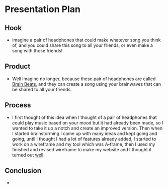 # Presentation Plan

## Hook
* Imagine a pair of headphones that could make whatever song you think of, and you could share this song to all your friends, or even make a song with those friends!

## Product
* Well imagine no longer, because these pair of headphones are called [Brain Beats](https://ramsesm2071.github.io/sep10-freedom-project/), and they can create a song using your brainwaves that can be shared to all your friends.

## Process
* I first thought of this idea when I thought of a pair of headphones that could play music based on your mood but it had already been made, so I wanted to take it up a notch and create an improved version. Then when I started brainstorming I came up with many ideas and kept going and going, until I thought I had a lot of features already added, I started to work on a wireframe and my tool which was A-frame, then I used my finished and revised wireframe to make my website and I thought it turned out [well](https://ramsesm2071.github.io/sep10-freedom-project/).


## Conclusion
* 

<!-- EXAMPLE

## Hook
* Verbal riddle of GGD

## Product
* GIF/Demo of example/non-example

## Process
* Flowchart of plan
  * MVP: noun -> door -> yes/no
  * Beyond MVP: noun -> word relation API -> noun API -> yes/no, with counterexample
* Code snippets of:
  * MVP
  * Both APIs
  * Challenge with API keys

## Conclusion
* [URL to project]
* Takeaways
  * Less = more: the heart of the riddle was one line of code; it obviously took more to make the entire thing work, but one complicated line of regular expressions was essentially the solution to the riddle
  * Expect the unexpected: it’s important to budget time for things you don’t account for; for example, I didn’t consider the fact that I would need another entire API to detect nouns
  * Determination is key: ironically enough, I had to make my API keys private. At first, it didn’t seem like it was possible, which meant I couldn’t publish my app. But after all of that hard work, I was determined to find a solution, and I found it in config variables.
* "Presentation can’t, but a speech can"


-->
